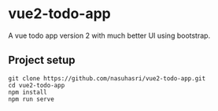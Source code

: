 # vue2-todo-app

A vue todo app version 2 with much better UI using bootstrap.
## Project setup
```
git clone https://github.com/nasuhasri/vue2-todo-app.git
cd vue2-todo-app
npm install
npm run serve
```
